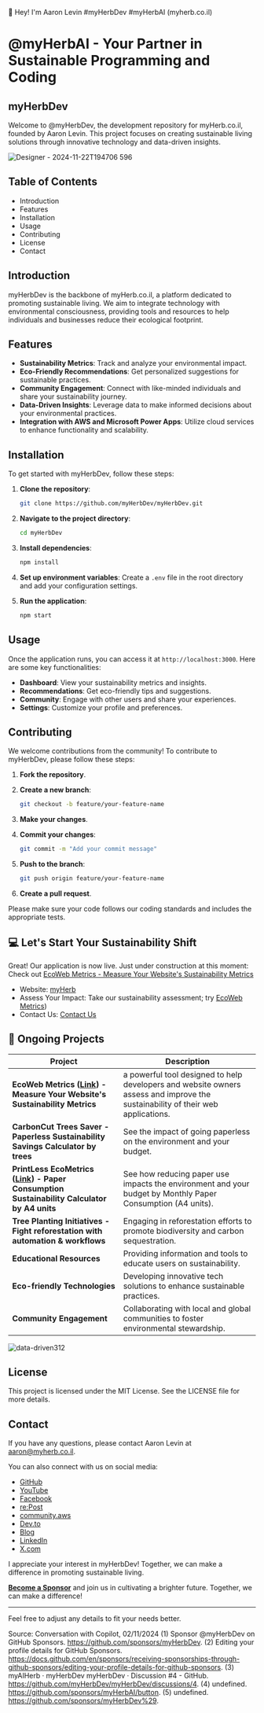 👋 Hey! I'm Aaron Levin #myHerbDev #myHerbAI (myherb.co.il)

# @myHerbAI - Your Partner in Sustainable Programming and Coding 

## myHerbDev

Welcome to @myHerbDev, the development repository for myHerb.co.il, founded by Aaron Levin. This project focuses on creating sustainable living solutions through innovative technology and data-driven insights.

![Designer - 2024-11-22T194706 596](https://github.com/user-attachments/assets/426413df-b51a-4cd6-b8ae-1288dea6abe3)


## Table of Contents

- Introduction
- Features
- Installation
- Usage
- Contributing
- License
- Contact

## Introduction

myHerbDev is the backbone of myHerb.co.il, a platform dedicated to promoting sustainable living. We aim to integrate technology with environmental consciousness, providing tools and resources to help individuals and businesses reduce their ecological footprint.

## Features

- **Sustainability Metrics**: Track and analyze your environmental impact.
- **Eco-Friendly Recommendations**: Get personalized suggestions for sustainable practices.
- **Community Engagement**: Connect with like-minded individuals and share your sustainability journey.
- **Data-Driven Insights**: Leverage data to make informed decisions about your environmental practices.
- **Integration with AWS and Microsoft Power Apps**: Utilize cloud services to enhance functionality and scalability.

## Installation

To get started with myHerbDev, follow these steps:

1. **Clone the repository**:
    ```bash
    git clone https://github.com/myHerbDev/myHerbDev.git
    ```

2. **Navigate to the project directory**:
    ```bash
    cd myHerbDev
    ```

3. **Install dependencies**:
    ```bash
    npm install
    ```

4. **Set up environment variables**:
    Create a `.env` file in the root directory and add your configuration settings.

5. **Run the application**:
    ```bash
    npm start
    ```

## Usage

Once the application runs, you can access it at `http://localhost:3000`. Here are some key functionalities:

- **Dashboard**: View your sustainability metrics and insights.
- **Recommendations**: Get eco-friendly tips and suggestions.
- **Community**: Engage with other users and share your experiences.
- **Settings**: Customize your profile and preferences.

## Contributing

We welcome contributions from the community! To contribute to myHerbDev, please follow these steps:

1. **Fork the repository**.
2. **Create a new branch**:
    ```bash
    git checkout -b feature/your-feature-name
    ```

3. **Make your changes**.
4. **Commit your changes**:
    ```bash
    git commit -m "Add your commit message"
    ```

5. **Push to the branch**:
    ```bash
    git push origin feature/your-feature-name
    ```

6. **Create a pull request**.

Please make sure your code follows our coding standards and includes the appropriate tests.

## 💻 Let's Start Your Sustainability Shift

Great! Our application is now live. Just under construction at this moment: Check out [EcoWeb Metrics - Measure Your Website's Sustainability Metrics](https://snazzy-banoffee-1a4526.netlify.app/)

- Website: [myHerb](https://myherb.co.il/)
- Assess Your Impact: Take our sustainability assessment; try [EcoWeb Metrics](https://snazzy-banoffee-1a4526.netlify.app/))
- Contact Us: [Contact Us](https://myherb.co.il/contact-us/)

## 🌟 Ongoing Projects

| **Project**                     | **Description**                                                                 |
|---------------------------------|---------------------------------------------------------------------------------|
| **EcoWeb Metrics ([Link](https://snazzy-banoffee-1a4526.netlify.app/)) - Measure Your Website's Sustainability Metrics**   | a powerful tool designed to help developers and website owners assess and improve the sustainability of their web applications. |
| **CarbonCut Trees Saver - Paperless Sustainability Savings Calculator by trees**   | See the impact of going paperless on the environment and your budget. |
| **PrintLess EcoMetrics ([Link](https://v0-print-less-eco-metrics-bud6sodkwjo-pxgq99wlt-myherbdev.vercel.app/)) - Paper Consumption Sustainability Calculator by A4 units**   | See how reducing paper use impacts the environment and your budget by Monthly Paper Consumption (A4 units). |
| **Tree Planting Initiatives - Fight reforestation with automation & workflows**   | Engaging in reforestation efforts to promote biodiversity and carbon sequestration. |
| **Educational Resources**       | Providing information and tools to educate users on sustainability.             |
| **Eco-friendly Technologies**   | Developing innovative tech solutions to enhance sustainable practices.          |
| **Community Engagement**        | Collaborating with local and global communities to foster environmental stewardship. |

![data-driven312](https://github.com/user-attachments/assets/e0f37c28-37e7-4040-8ceb-b65233c6860f)

## License

This project is licensed under the MIT License. See the LICENSE file for more details.

## Contact

If you have any questions, please contact Aaron Levin at aaron@myherb.co.il.

You can also connect with us on social media:
- [GitHub](https://github.com/sponsors/myHerbDev)
- [YouTube](https://www.youtube.com/@myherb)
- [Facebook](https://www.facebook.com/myHerb.co.il/)
- [re:Post](https://repost.aws/community/users/USg7NalzMxQcyy0w-VC6_jCg)
- [community.aws](https://community.aws/@myherb)
- [Dev.to](https://dev.to/myherb)
- [Blog](https://myherb.co.il)
- [LinkedIn](https://www.linkedin.com/company/myherb/)
- [X.com](https://twitter.com/myHerb1)

I appreciate your interest in myHerbDev! Together, we can make a difference in promoting sustainable living.

**[Become a Sponsor](https://github.com/sponsors/myHerbDev)** and join us in cultivating a brighter future. Together, we can make a difference!

---

Feel free to adjust any details to fit your needs better.

Source: Conversation with Copilot, 02/11/2024
(1) Sponsor @myHerbDev on GitHub Sponsors. https://github.com/sponsors/myHerbDev.
(2) Editing your profile details for GitHub Sponsors. https://docs.github.com/en/sponsors/receiving-sponsorships-through-github-sponsors/editing-your-profile-details-for-github-sponsors.
(3) myAIHerb · myHerbDev myHerbDev · Discussion #4 - GitHub. https://github.com/myHerbDev/myHerbDev/discussions/4.
(4) undefined. https://github.com/sponsors/myHerbAI/button.
(5) undefined. https://github.com/sponsors/myHerbDev%29.
